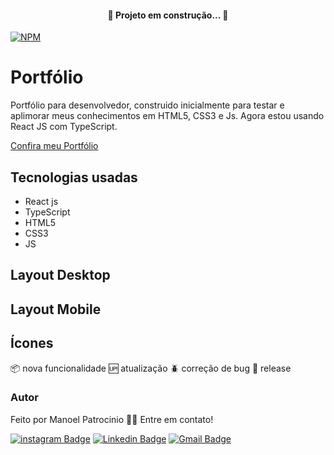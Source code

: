 <h4 align="center"> 
	🚧  Projeto em construção...  🚧
</h4>

[![NPM](https://img.shields.io/npm/l/react)](https://github.com/ManoelPatrocinio/portifolio/blob/main/LICENSE) 

# Portfólio
  Portfólio para desenvolvedor, construido inicialmente para testar e aplimorar meus conhecimentos em HTML5, CSS3 e Js. Agora estou usando React JS com TypeScript.

[Confira meu Portfólio](https://manoelpatrocinio.vercel.app/)



## Tecnologias usadas
  * React js
  * TypeScript
  * HTML5 
  * CSS3
  * JS


## Layout Desktop

## Layout Mobile


## Ícones
:package: nova funcionalidade
:up: atualização
:beetle: correção de bug
:checkered_flag: release


### Autor

Feito por Manoel Patrocinio 👋🏽 Entre em contato!

[![instagram Badge](https://img.shields.io/badge/Instagram-E4405F?style=flat-square&logo=instagram&logoColor=white=https://www.instagram.com/patrocinioiii/)](https://www.instagram.com/patrocinioiii/) [![Linkedin Badge](https://img.shields.io/badge/-Manoel-blue?style=flat-square&logo=Linkedin&logoColor=white&link=https://linkedin.com/in/manoel-patrocinio-1b342b203/)](https://linkedin.com/in/manoel-patrocinio-1b342b203) 
[![Gmail Badge](https://img.shields.io/badge/-manoelpatrocinio99@gmail.com-c14438?style=flat-square&logo=Gmail&logoColor=white&link=mailto:manoelpatrocinio99@gmail.com)](mailto:manoelpatrocinio99@gmail.com)
